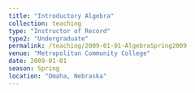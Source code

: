 ```yaml
---
title: "Introductory Algebra"
collection: teaching
type: "Instructor of Record"
type2: "Undergraduate"
permalink: /teaching/2009-01-01-AlgebraSpring2009
venue: "Metropolitan Community College"
date: 2009-01-01
season: Spring
location: "Omaha, Nebraska"
---
```

